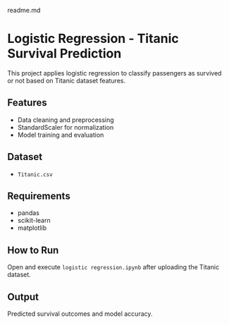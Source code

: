 readme.md
# Logistic Regression - Titanic Survival Prediction

This project applies logistic regression to classify passengers as survived or not based on Titanic dataset features.

## Features
- Data cleaning and preprocessing
- StandardScaler for normalization
- Model training and evaluation

## Dataset
- `Titanic.csv`

## Requirements
- pandas
- scikit-learn
- matplotlib

## How to Run
Open and execute `logistic regression.ipynb` after uploading the Titanic dataset.

## Output
Predicted survival outcomes and model accuracy.
